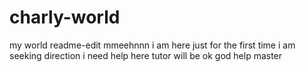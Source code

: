 # charly-world
my world
readme-edit
mmeehnnn i am here just for the first time 
i am seeking direction
i need help here
tutor will be ok
god help  master







